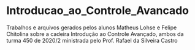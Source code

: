 # Introducao_ao_Controle_Avancado
Trabalhos e arquivos gerados pelos alunos Matheus Lohse e Felipe Chitolina sobre a cadeira Introdução ao Controle Avançado, ambos da turma 450 de 2020/2 ministrada pelo
Prof. Rafael da Silveira Castro
